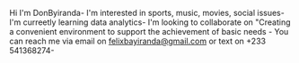 Hi I'm DonByiranda-
I'm interested in sports, music, movies, social issues-
I'm curreetly learning data analytics- 
I'm looking to collaborate on "Creating a convenient environment to support the achievement of basic needs - 
You can reach me via email on felixbayiranda@gmail.com or text on +233 541368274- 

<!---
DonBayiranda/DonBayiranda is a ✨ special ✨ repository because its `README.md` (this file) appears on your GitHub profile.
You can click the Preview link to take a look at your changes.
--->
